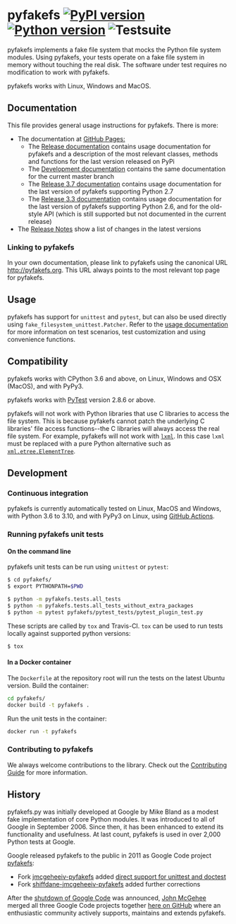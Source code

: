 # pyfakefs [![PyPI version](https://badge.fury.io/py/pyfakefs.svg)](https://badge.fury.io/py/pyfakefs) [![Python version](https://img.shields.io/pypi/pyversions/pyfakefs.svg)](https://img.shields.io/pypi/pyversions/pyfakefs.svg) ![Testsuite](https://github.com/jmcgeheeiv/pyfakefs/workflows/Testsuite/badge.svg)

pyfakefs implements a fake file system that mocks the Python file system modules.
Using pyfakefs, your tests operate on a fake file system in memory without
touching the real disk.  The software under test requires no modification to
work with pyfakefs.

pyfakefs works with Linux, Windows and MacOS.

## Documentation

This file provides general usage instructions for pyfakefs.  There is more:

* The documentation at [GitHub Pages:](http://jmcgeheeiv.github.io/pyfakefs)
  * The [Release documentation](http://jmcgeheeiv.github.io/pyfakefs/release)
    contains usage documentation for pyfakefs and a description of the 
    most relevant classes, methods and functions for the last version 
    released on PyPi
  * The [Development documentation](http://jmcgeheeiv.github.io/pyfakefs/master)
    contains the same documentation for the current master branch
  * The [Release 3.7 documentation](http://jmcgeheeiv.github.io/pyfakefs/release37)
    contains usage documentation for the last version of pyfakefs 
    supporting Python 2.7
  * The [Release 3.3 documentation](http://jmcgeheeiv.github.io/pyfakefs/release33)
    contains usage documentation for the last version of pyfakefs 
    supporting Python 2.6, and for the old-style API (which is still 
    supported but not documented in the current release)
* The [Release Notes](https://github.com/jmcgeheeiv/pyfakefs/blob/master/CHANGES.md) 
  show a list of changes in the latest versions

### Linking to pyfakefs

In your own documentation, please link to pyfakefs using the canonical URL <http://pyfakefs.org>.
This URL always points to the most relevant top page for pyfakefs.

## Usage

pyfakefs has support for `unittest` and `pytest`, but can also be used 
directly using `fake_filesystem_unittest.Patcher`. Refer to the
[usage documentation](http://jmcgeheeiv.github.io/pyfakefs/master/usage.html) 
for more information on test scenarios, test customization and 
using convenience functions.


## Compatibility
pyfakefs works with CPython 3.6 and above, on Linux, Windows and OSX 
(MacOS), and with PyPy3.

pyfakefs works with [PyTest](http://doc.pytest.org) version 2.8.6 or above.

pyfakefs will not work with Python libraries that use C libraries to access the
file system.  This is because pyfakefs cannot patch the underlying C libraries'
file access functions--the C libraries will always access the real file system.
For example, pyfakefs will not work with [`lxml`](http://lxml.de/).  In this case
`lxml` must be replaced with a pure Python alternative such as
[`xml.etree.ElementTree`](https://docs.python.org/3/library/xml.etree.elementtree.html).

## Development

### Continuous integration

pyfakefs is currently automatically tested on Linux, MacOS and Windows, with
Python 3.6 to 3.10, and with PyPy3 on Linux, using
[GitHub Actions](https://github.com/jmcgeheeiv/pyfakefs/actions).

### Running pyfakefs unit tests

#### On the command line
pyfakefs unit tests can be run using `unittest` or `pytest`:

```bash
$ cd pyfakefs/
$ export PYTHONPATH=$PWD

$ python -m pyfakefs.tests.all_tests
$ python -m pyfakefs.tests.all_tests_without_extra_packages
$ python -m pytest pyfakefs/pytest_tests/pytest_plugin_test.py
```

These scripts are called by `tox` and Travis-CI. `tox` can be used to run tests
locally against supported python versions:

```bash
$ tox
```

#### In a Docker container

The `Dockerfile` at the repository root will run the tests on the latest
Ubuntu version.  Build the container:
```bash
cd pyfakefs/
docker build -t pyfakefs .
```
Run the unit tests in the container:
```bash
docker run -t pyfakefs
```

### Contributing to pyfakefs

We always welcome contributions to the library. Check out the
[Contributing Guide](https://github.com/jmcgeheeiv/pyfakefs/blob/master/CONTRIBUTING.md)
for more information.

## History
pyfakefs.py was initially developed at Google by Mike Bland as a modest fake
implementation of core Python modules.  It was introduced to all of Google
in September 2006. Since then, it has been enhanced to extend its
functionality and usefulness.  At last count, pyfakefs is used in over 2,000
Python tests at Google.

Google released pyfakefs to the public in 2011 as Google Code project
[pyfakefs](http://code.google.com/p/pyfakefs/):
* Fork
  [jmcgeheeiv-pyfakefs](http://code.google.com/p/jmcgeheeiv-pyfakefs/) added
  [direct support for unittest and doctest](../../wiki/Automatically-find-and-patch-file-functions-and-modules)
* Fork
  [shiffdane-jmcgeheeiv-pyfakefs](http://code.google.com/p/shiffdane-jmcgeheeiv-pyfakefs/)
  added further corrections

After the [shutdown of Google Code](http://google-opensource.blogspot.com/2015/03/farewell-to-google-code.html)
was announced, [John McGehee](https://github.com/jmcgeheeiv) merged all three Google Code projects together
[here on GitHub](https://github.com/jmcgeheeiv/pyfakefs) where an enthusiastic community actively supports, maintains
and extends pyfakefs.
